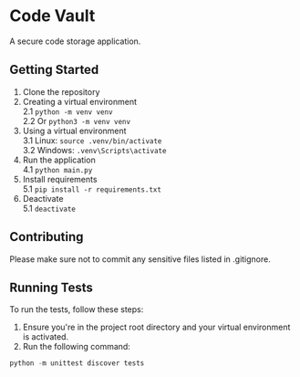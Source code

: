 # Code Vault

A secure code storage application.

## Getting Started

1. Clone the repository  
2. Creating a virtual environment  
   2.1 ```python -m venv venv```  
   2.2 Or ```python3 -m venv venv```  
3. Using a virtual environment  
   3.1 Linux: ```source .venv/bin/activate```  
   3.2 Windows: ```.venv\Scripts\activate```  
4. Run the application  
   4.1 ```python main.py```  
5. Install requirements  
   5.1 ```pip install -r requirements.txt```  
5. Deactivate  
   5.1 ```deactivate```  

## Contributing

Please make sure not to commit any sensitive files listed in .gitignore.


## Running Tests

To run the tests, follow these steps:

1. Ensure you're in the project root directory and your virtual environment is activated.
2. Run the following command:
```python
python -m unittest discover tests
```